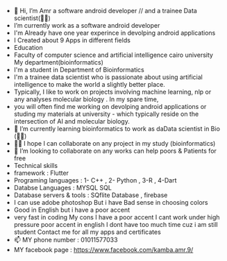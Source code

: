 - 👋 Hi, I’m Amr a software android developer   // and a trainee Data scientist(👨‍💻)
- I’m currently work as a software android developer 
- I'm  Already have one year experince in devolping android applications
- I Created about 9 Apps in different fields 
- Education
- Faculty of computer science and artificial intelligence cairo university My department(bioinformatics)
-  I'm a student in Department of Bioinformatics 
-  I'm a trainee data scientist who is passionate about using artificial intelligence  to make the world a slightly better place.
-  Typically, I like to work on projects involving machine learning, nlp or any analyses molecular biology . In my spare time, 
-  you will often find me working on devolping android applications or studing my materials at university - which typically reside on the intersection of AI and molecular biology.
- 🌱 I’m currently learning bioinformatics to work as daData scientist in Bio (👨‍💻)
-  👀👀 I hope I can collaborate on any project in my study (bioinformatics)  
- 💞️  I’m looking to collaborate on any works can help poors & Patients for free
- Technical skills 
- framework : Flutter
- Programing languages :  1- C++  , 2- Python , 3-R , 4-Dart 
- Databse Languages : MYSQL SQL 
- Database servers & tools : SQflite Database , firebase
- I can use adobe photoshop But i have Bad sense in choosing colors 
- Good in English but i have a poor accent 
- very fast in coding 
My cons 
I have a poor accent
I cant work under high pressure
poor accent in english 
I dont have too much time cuz i am still student 
Contact me for all my apps and certificates 
- 📫 MY phone number : 01011577033
-  MY facebook page :  https://www.facebook.com/kamba.amr.9/
